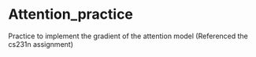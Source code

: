 # Attention_practice
Practice to implement the gradient of the attention model
(Referenced the cs231n assignment)
